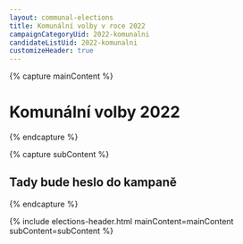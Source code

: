 ```yaml
---
layout: communal-elections
title: Komunální volby v roce 2022
campaignCategoryUid: 2022-komunalni
candidateListUid: 2022-komunalni
customizeHeader: true
---
```


{% capture mainContent %}
  <h1 class="head-alt-lg md:head-alt-xl text-center">Komunální volby 2022</h1>
{% endcapture %}

{% capture subContent %}
  <h2 class="head-xs md:head-base mt-2 text-center">Tady bude heslo do kampaně</h2>
{% endcapture %}

{% include elections-header.html mainContent=mainContent subContent=subContent %}
